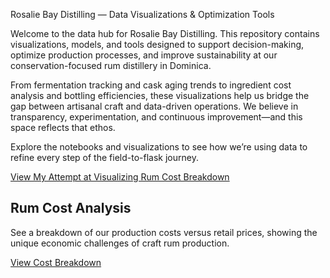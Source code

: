Rosalie Bay Distilling — Data Visualizations & Optimization Tools

Welcome to the data hub for Rosalie Bay Distilling. This repository contains visualizations, models, and tools designed to support decision-making, optimize production processes, and improve sustainability at our conservation-focused rum distillery in Dominica.

From fermentation tracking and cask aging trends to ingredient cost analysis and bottling efficiencies, these visualizations help us bridge the gap between artisanal craft and data-driven operations. We believe in transparency, experimentation, and continuous improvement—and this space reflects that ethos.

Explore the notebooks and visualizations to see how we’re using data to refine every step of the field-to-flask journey.

<a href="rum-cost-vs-price-gap.html">View My Attempt at Visualizing Rum Cost Breakdown</a>


<div class="project-card">
  <h2>Rum Cost Analysis</h2>
  <p>See a breakdown of our production costs versus retail prices, showing the unique economic challenges of craft rum production.</p>
  <a href="rum-cost-vs-price-gap.html" class="button">View Cost Breakdown</a>
</div>



